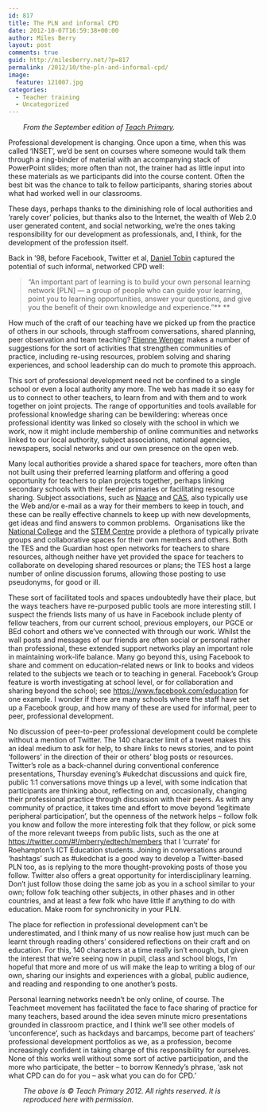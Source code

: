 ```yaml
---
id: 817
title: The PLN and informal CPD
date: 2012-10-07T16:59:38+00:00
author: Miles Berry
layout: post 
comments: true
guid: http://milesberry.net/?p=817
permalink: /2012/10/the-pln-and-informal-cpd/
image:
  feature: 121007.jpg
categories:
  - Teacher training
  - Uncategorized
---
```

<p style="padding-left: 30px;">
  <em>From the September edition of <a href="http://www.teachprimary.com">Teach Primary</a>.</em>
</p>

Professional development is changing. Once upon a time, when this was called ‘INSET’, we’d be sent on courses where someone would talk them through a ring-binder of material with an accompanying stack of PowerPoint slides; more often than not, the trainer had as little input into these materials as we participants did into the course content. Often the best bit was the chance to talk to fellow participants, sharing stories about what had worked well in our classrooms.

These days, perhaps thanks to the diminishing role of local authorities and ‘rarely cover’ policies, but thanks also to the Internet, the wealth of Web 2.0 user generated content, and social networking, we’re the ones taking responsibility for our development as professionals, and, I think, for the development of the profession itself.

Back in ’98, before Facebook, Twitter et al, [Daniel Tobin](http://www.tobincls.com/learningnetwork.htm) captured the potential of such informal, networked CPD well:

> “An important part of learning is to build your own personal learning network [PLN] &#8212; a group of people who can guide your learning, point you to learning opportunities, answer your questions, and give you the benefit of their own knowledge and experience.”** **

How much of the craft of our teaching have we picked up from the practice of others in our schools, through staffroom conversations, shared planning, peer observation and team teaching? [Etienne Wenger](http://www.ewenger.com/theory/index.htm) makes a number of suggestions for the sort of activities that strengthen communities of practice, including re-using resources, problem solving and sharing experiences, and school leadership can do much to promote this approach.

This sort of professional development need not be confined to a single school or even a local authority any more. The web has made it so easy for us to connect to other teachers, to learn from and with them and to work together on joint projects. The range of opportunities and tools available for professional knowledge sharing can be bewildering: whereas once professional identity was linked so closely with the school in which we work, now it might include membership of online communities and networks linked to our local authority, subject associations, national agencies, newspapers, social networks and our own presence on the open web.

Many local authorities provide a shared space for teachers, more often than not built using their preferred learning platform and offering a good opportunity for teachers to plan projects together, perhaps linking secondary schools with their feeder primaries or facilitating resource sharing. Subject associations, such as [Naace](http://www.naace.co.uk) and [CAS](http://www.computingatschool.org.uk), also typically use the Web and/or e-mail as a way for their members to keep in touch, and these can be really effective channels to keep up with new developments, get ideas and find answers to common problems.  Organisations like the [National College](http://www.nationalcollege.org.uk) and the [STEM Centre](http://www.nationalstemcentre.org.uk/) provide a plethora of typically private groups and collaborative spaces for their own members and others. Both the TES and the Guardian host open networks for teachers to share resources, although neither have yet provided the space for teachers to collaborate on developing shared resources or plans; the TES host a large number of online discussion forums, allowing those posting to use pseudonyms, for good or ill.

These sort of facilitated tools and spaces undoubtedly have their place, but the ways teachers have re-purposed public tools are more interesting still. I suspect the friends lists many of us have in Facebook include plenty of fellow teachers, from our current school, previous employers, our PGCE or BEd cohort and others we’ve connected with through our work. Whilst the wall posts and messages of our friends are often social or personal rather than professional, these extended support networks play an important role in maintaining work-life balance. Many go beyond this, using Facebook to share and comment on education-related news or link to books and videos related to the subjects we teach or to teaching in general. Facebook’s Group feature is worth investigating at school level, or for collaboration and sharing beyond the school; see <https://www.facebook.com/education> for one example. I wonder if there are many schools where the staff have set up a Facebook group, and how many of these are used for informal, peer to peer, professional development.

No discussion of peer-to-peer professional development could be complete without a mention of Twitter. The 140 character limit of a tweet makes this an ideal medium to ask for help, to share links to news stories, and to point ‘followers’ in the direction of their or others’ blog posts or resources. Twitter’s role as a back-channel during conventional conference presentations, Thursday evening’s #ukedchat discussions and quick fire, public 1:1 conversations move things up a level, with some indication that participants are thinking about, reflecting on and, occasionally, changing their professional practice through discussion with their peers. As with any community of practice, it takes time and effort to move beyond ‘legitimate peripheral participation’, but the openness of the network helps – follow folk you know and follow the more interesting folk that they follow, or pick some of the more relevant tweeps from public lists, such as the one at <https://twitter.com/#!/mberry/edtech/members> that I ‘currate’ for Roehampton’s ICT Education students. Joining in conversations around ‘hashtags’ such as #ukedchat is a good way to develop a Twitter-based PLN too, as is replying to the more thought-provoking posts of those you follow. Twitter also offers a great opportunity for interdisciplinary learning. Don’t just follow those doing the same job as you in a school similar to your own; follow folk teaching other subjects, in other phases and in other countries, and at least a few folk who have little if anything to do with education. Make room for synchronicity in your PLN.

The place for reflection in professional development can’t be underestimated, and I think many of us now realise how just much can be learnt through reading others’ considered reflections on their craft and on education. For this, 140 characters at a time really isn’t enough, but given the interest that we’re seeing now in pupil, class and school blogs, I’m hopeful that more and more of us will make the leap to writing a blog of our own, sharing our insights and experiences with a global, public audience, and reading and responding to one another’s posts.

Personal learning networks needn’t be only online, of course. The Teachmeet movement has facilitated the face to face sharing of practice for many teachers, based around the idea seven minute micro presentations grounded in classroom practice, and I think we’ll see other models of ‘unconference’, such as hackdays and barcamps, become part of teachers’ professional development portfolios as we, as a profession, become increasingly confident in taking charge of this responsibility for ourselves. None of this works well without some sort of active participation, and the more who participate, the better – to borrow Kennedy’s phrase, ‘ask not what CPD can do for you &#8211; ask what you can do for CPD.’

<p style="padding-left: 30px;">
  <em>The above is © Teach Primary 2012. All rights reserved. It is reproduced here with permission.</em>
</p>